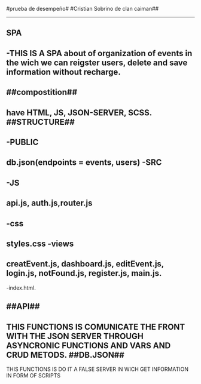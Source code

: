 #prueba de desempeño#
#Cristian Sobrino de clan caiman##

---
## SPA ##
-THIS IS A SPA about of organization of events in the wich we can reigster users, delete and save information without recharge.
---
##compostition##
---
have HTML, JS, JSON-SERVER, SCSS.
##STRUCTURE##
---
-PUBLIC
---
db.json(endpoints = events, users)
-SRC
---
-JS
---
api.js, auth.js,router.js
---
-css
---
styles.css
-views
---
creatEvent.js, dashboard.js, editEvent.js, login.js, notFound.js, register.js, main.js.
---
-index.html.

##API##
---
THIS FUNCTIONS IS COMUNICATE THE FRONT WITH THE JSON SERVER THROUGH ASYNCRONIC FUNCTIONS AND VARS AND CRUD METODS.
##DB.JSON##
---
THIS FUNCTIONS IS DO IT A FALSE SERVER IN WICH GET INFORMATION IN FORM OF SCRIPTS

